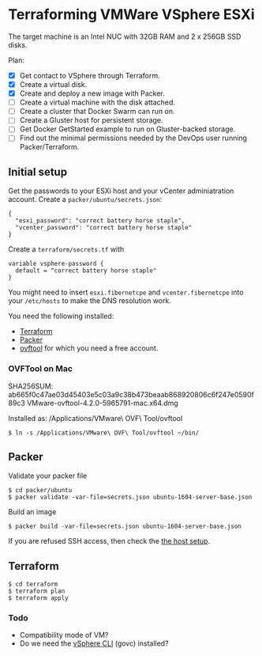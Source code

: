 # Terraforming VMWare VSphere ESXi

The target machine is an Intel NUC with 32GB RAM and 2 x 256GB SSD disks.

Plan:

* [x] Get contact to VSphere through Terraform.
* [x] Create a virtual disk.
* [x] Create and deploy a new image with Packer.
* [ ] Create a virtual machine with the disk attached.
* [ ] Create a cluster that Docker Swarm can run on.
* [ ] Create a Gluster host for persistent storage.
* [ ] Get Docker GetStarted example to run on Gluster-backed storage.
* [ ] Find out the minimal permissions needed by the DevOps user running Packer/Terraform.

## Initial setup

Get the passwords to your ESXi host and your vCenter adminiatration account. Create a `packer/ubuntu/secrets.json`:

    {
      "esxi_password": "correct battery horse staple",
      "vcenter_password": "correct battery horse staple"
    }

Create a `terraform/secrets.tf` with

    variable vsphere-password {
      default = "correct battery horse staple"
    }

You might need to insert `esxi.fibernetcpe` and `vcenter.fibernetcpe` into your `/etc/hosts` to make the DNS resolution work.

You need the following installed:

* [Terraform](https://terraform.io)
* [Packer](https://packer.io)
* [ovftool](https://my.vmware.com/group/vmware/details?downloadGroup=OVFTOOL420&productId=491#) for which you need a free account.

### OVFTool on Mac

SHA256SUM: ab665f0c47ae03d45403e5c03a9c38b473beaab868920806c6f247e0590f89c3
VMware-ovftool-4.2.0-5965791-mac.x64.dmg

Installed as: /Applications/VMware\ OVF\ Tool/ovftool

    $ ln -s /Applications/VMware\ OVF\ Tool/ovftool ~/bin/

## Packer

Validate your packer file

    $ cd packer/ubuntu
    $ packer validate -var-file=secrets.json ubuntu-1604-server-base.json

Build an image

    $ packer build -var-file=secrets.json ubuntu-1604-server-base.json

If you are refused SSH access, then check the [the host setup](vsphere-setup.md).

## Terraform

    $ cd terraform
    $ terraform plan
    $ terraform apply

### Todo

* Compatibility mode of VM?
* Do we need the [vSphere CLI](https://github.com/vmware/govmomi/tree/master/govc) (govc) installed?

